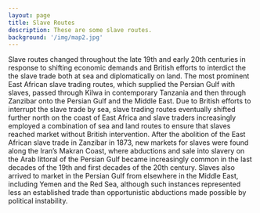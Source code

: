 ```yaml
---
layout: page
title: Slave Routes
description: These are some slave routes.
background: '/img/map2.jpg'
---
```

Slave routes changed throughout the late 19th and early 20th centuries in response to shifting economic demands and British efforts to interdict the the slave trade both at sea and diplomatically on land. The most prominent East African slave trading routes, which supplied the Persian Gulf with slaves, passed through Kilwa in contemporary Tanzania and then through Zanzibar onto the Persian Gulf and the Middle East. Due to British efforts to interrupt the slave trade by sea, slave trading routes eventually shifted further north on the coast of East Africa and slave traders increasingly employed a combination of sea and land routes to ensure that slaves reached market without British intervention. After the abolition of the East African slave trade in Zanzibar in 1873, new markets for slaves were found along the Iran’s Makran Coast, where abductions and sale into slavery on the Arab littoral of the Persian Gulf became increasingly common in the last decades of the 19th and first decades of the 20th century. Slaves also arrived to market in the Persian Gulf from elsewhere in the Middle East, including Yemen and the Red Sea, although such instances represented less an established trade than opportunistic abductions made possible by political instability.
